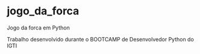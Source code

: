 # jogo_da_forca
Jogo da forca em Python

Trabalho desenvolvido durante o BOOTCAMP de Desenvolvedor Python do IGTI
